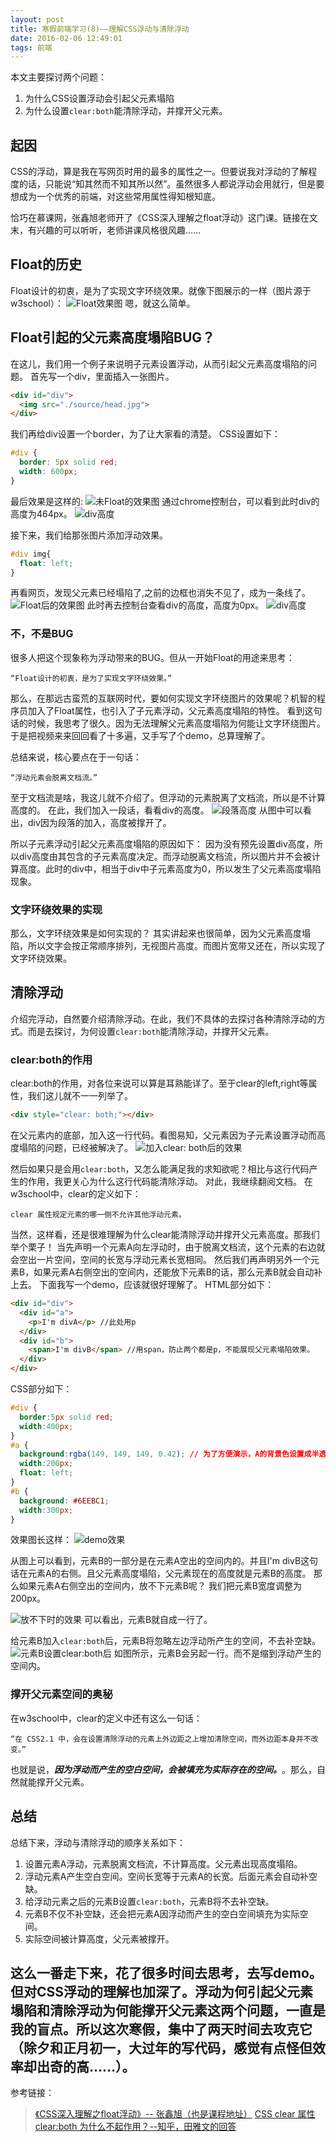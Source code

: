 ```yaml
---
layout: post
title: 寒假前端学习(8)——理解CSS浮动与清除浮动
date: 2016-02-06 12:49:01
tags: 前端
---
```

本文主要探讨两个问题：

1. 为什么CSS设置浮动会引起父元素塌陷
2. 为什么设置`clear:both`能清除浮动，并撑开父元素。

## 起因
CSS的浮动，算是我在写网页时用的最多的属性之一。但要说我对浮动的了解程度的话，只能说“知其然而不知其所以然”。虽然很多人都说浮动会用就行，但是要想成为一个优秀的前端，对这些常用属性得知根知底。

恰巧在慕课网，张鑫旭老师开了《CSS深入理解之float浮动》这门课。链接在文末，有兴趣的可以听听，老师讲课风格很风趣……
## Float的历史
Float设计的初衷，是为了实现文字环绕效果。就像下图展示的一样（图片源于w3school）：
![Float效果图](https://cdn.lxxyx.cn/2018-03-26-085808.png)
嗯，就这么简单。
## Float引起的父元素高度塌陷BUG？
在这儿，我们用一个例子来说明子元素设置浮动，从而引起父元素高度塌陷的问题。
首先写一个div，里面插入一张图片。
```html
<div id="div">
  <img src="./source/head.jpg">
</div>
```
我们再给div设置一个border，为了让大家看的清楚。
CSS设置如下：
```css
#div {
  border: 5px solid red;
  width: 600px;
}
```
最后效果是这样的:
![未Float的效果图](https://cdn.lxxyx.cn/2018-03-26-085810.png)
通过chrome控制台，可以看到此时div的高度为464px。
![div高度](https://cdn.lxxyx.cn/2018-03-26-085811.png)

接下来，我们给那张图片添加浮动效果。
```css
#div img{
  float: left;
}
```
再看网页，发现父元素已经塌陷了,之前的边框也消失不见了，成为一条线了。
![Float后的效果图](https://cdn.lxxyx.cn/2018-03-26-085814.png)
此时再去控制台查看div的高度，高度为0px。
![div高度](https://cdn.lxxyx.cn/2018-03-26-085816.png)
### 不，不是BUG
很多人把这个现象称为浮动带来的BUG。但从一开始Float的用途来思考：
```
“Float设计的初衷，是为了实现文字环绕效果。”
```
那么，在那远古蛮荒的互联网时代，要如何实现文字环绕图片的效果呢？机智的程序员加入了Float属性，也引入了子元素浮动，父元素高度塌陷的特性。
看到这句话的时候，我思考了很久。因为无法理解父元素高度塌陷为何能让文字环绕图片。于是把视频来来回回看了十多遍，又手写了个demo，总算理解了。

总结来说，核心要点在于一句话：
```
“浮动元素会脱离文档流。”
```
至于文档流是啥，我这儿就不介绍了。但浮动的元素脱离了文档流，所以是不计算高度的。
在此，我们加入一段话，看看div的高度。
![段落高度](https://cdn.lxxyx.cn/2018-03-26-085817.png)
从图中可以看出，div因为段落的加入，高度被撑开了。

所以子元素浮动引起父元素高度塌陷的原因如下：
因为没有预先设置div高度，所以div高度由其包含的子元素高度决定。而浮动脱离文档流，所以图片并不会被计算高度。此时的div中，相当于div中子元素高度为0，所以发生了父元素高度塌陷现象。

### 文字环绕效果的实现
那么，文字环绕效果是如何实现的？
其实讲起来也很简单，因为父元素高度塌陷，所以文字会按正常顺序排列，无视图片高度。而图片宽带又还在，所以实现了文字环绕效果。
## 清除浮动
介绍完浮动，自然要介绍清除浮动。在此，我们不具体的去探讨各种清除浮动的方式。而是去探讨，为何设置`clear:both`能清除浮动，并撑开父元素。
### clear:both的作用
clear:both的作用，对各位来说可以算是耳熟能详了。至于clear的left,right等属性，我们这儿就不一一列举了。
```html
<div style="clear: both;"></div>
```
在父元素内的底部，加入这一行代码。看图易知，父元素因为子元素设置浮动而高度塌陷的问题，已经被解决了。
![加入clear: both后的效果](https://cdn.lxxyx.cn/2018-03-26-085820.png)

然后如果只是会用`clear:both`，又怎么能满足我的求知欲呢？相比与这行代码产生的作用，我更关心为什么这行代码能清除浮动。
对此，我继续翻阅文档。
在w3school中，clear的定义如下：
```
clear 属性规定元素的哪一侧不允许其他浮动元素。
```
当然，这样看，还是很难理解为什么clear能清除浮动并撑开父元素高度。那我们举个栗子！
当先声明一个元素A向左浮动时，由于脱离文档流，这个元素的右边就会空出一片空间，空间的长宽与浮动元素长宽相同。
然后我们再声明另外一个元素B，如果元素A右侧空出的空间内，还能放下元素B的话，那么元素B就会自动补上去。
下面我写一个demo，应该就很好理解了。
HTML部分如下：
```html
<div id="div">
  <div id="a">
    <p>I'm divA</p> //此处用p
  </div>
  <div id="b">
    <span>I'm divB</span> //用span，防止两个都是p，不能展现父元素塌陷效果。
  </div>
</div>
```
CSS部分如下：
```css
#div {
  border:5px solid red;
  width:400px;
}
#a {
  background:rgba(149, 149, 149, 0.42); // 为了方便演示，A的背景色设置成半透明。
  width:200px;
  float: left;
}
#b {
  background: #6EEBC1;
  width:300px;
}
```
效果图长这样：
![demo效果](https://cdn.lxxyx.cn/2018-03-26-085824.png)

从图上可以看到，元素B的一部分是在元素A空出的空间内的。并且I'm divB这句话在元素A的右侧。且父元素高度塌陷，父元素现在的高度就是元素B的高度。
那么如果元素A右侧空出的空间内，放不下元素B呢？
我们把元素B宽度调整为200px。

![放不下时的效果](https://cdn.lxxyx.cn/2018-03-26-085825.png)
可以看出，元素B就自成一行了。

给元素B加入`clear:both`后，元素B将忽略左边浮动所产生的空间，不去补空缺。
![元素B设置clear:both后](https://cdn.lxxyx.cn/2018-03-26-085832.png)
如图所示，元素B会另起一行。而不是缩到浮动产生的空间内。

### 撑开父元素空间的奥秘
在w3school中，clear的定义中还有这么一句话：
```
“在 CSS2.1 中，会在设置清除浮动的元素上外边距之上增加清除空间，而外边距本身并不改变。”
```
也就是说，***因为浮动而产生的空白空间，会被填充为实际存在的空间。***。那么，自然就能撑开父元素。

## 总结
总结下来，浮动与清除浮动的顺序关系如下：

1. 设置元素A浮动，元素脱离文档流，不计算高度。父元素出现高度塌陷。
2. 浮动元素A产生空白空间。空间长宽等于元素A的长宽。后面元素会自动补空缺。
3. 给浮动元素之后的元素B设置`clear:both`，元素B将不去补空缺。
4. 元素B不仅不补空缺，还会把元素A因浮动而产生的空白空间填充为实际空间。
5. 实际空间被计算高度，父元素被撑开。

这么一番走下来，花了很多时间去思考，去写demo。但对CSS浮动的理解也加深了。浮动为何引起父元素塌陷和清除浮动为何能撑开父元素这两个问题，一直是我的盲点。所以这次寒假，集中了两天时间去攻克它（除夕和正月初一，大过年的写代码，感觉有点怪但效率却出奇的高……）。
---
参考链接：
> [《CSS深入理解之float浮动》-- 张鑫旭（也是课程地址）](http://www.imooc.com/view/121)
> [CSS clear 属性](http://www.w3school.com.cn/cssref/pr_class_clear.asp)
> [clear:both 为什么不起作用？--知乎，田雅文的回答](http://zhihu.com/question/25520512/answer/39121180?utm_campaign=webshare&amp;utm_source=weibo&amp;utm_medium=zhihu)

